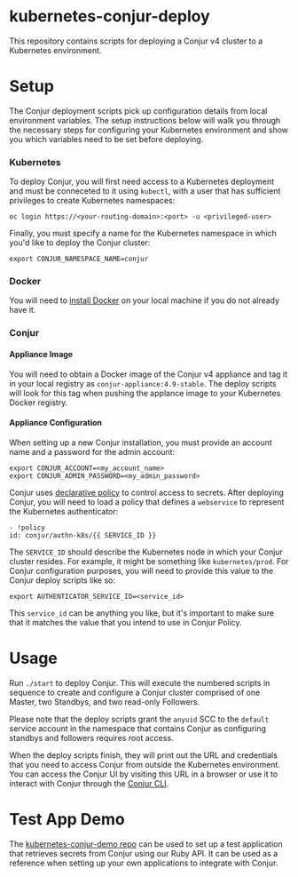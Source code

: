 # kubernetes-conjur-deploy

This repository contains scripts for deploying a Conjur v4 cluster to a
Kubernetes environment.

# Setup

The Conjur deployment scripts pick up configuration details from local
environment variables. The setup instructions below will walk you through the
necessary steps for configuring your Kubernetes environment and show you which
variables need to be set before deploying.

### Kubernetes

To deploy Conjur, you will first need access to a Kubernetes
deployment and must be conneceted to it using `kubectl`,
with a user that has sufficient privileges to create Kubernetes namespaces:

```
oc login https://<your-routing-domain>:<port> -u <privileged-user>
```

Finally, you must specify a name for the Kubernetes namespace in which you'd like
to deploy the Conjur cluster:

```
export CONJUR_NAMESPACE_NAME=conjur
```

### Docker

You will need to [install Docker](https://www.docker.com/get-docker) on your
local machine if you do not already have it.

### Conjur

#### Appliance Image

You will need to obtain a Docker image of the Conjur v4 appliance and tag it in
your local registry as `conjur-appliance:4.9-stable`. The deploy scripts will
look for this tag when pushing the applance image to your Kubernetes Docker
registry.

#### Appliance Configuration

When setting up a new Conjur installation, you must provide an account name and
a password for the admin account:

```
export CONJUR_ACCOUNT=<my_account_name>
export CONJUR_ADMIN_PASSWORD=<my_admin_password>
```

Conjur uses [declarative policy](https://developer.conjur.net/policy) to control
access to secrets. After deploying Conjur, you will need to load a policy that
defines a `webservice` to represent the Kubernetes authenticator:

```
- !policy
id: conjur/authn-k8s/{{ SERVICE_ID }}
```

The `SERVICE_ID` should describe the Kubernetes node in which your Conjur cluster
resides. For example, it might be something like `kubernetes/prod`. For Conjur
configuration purposes, you will need to provide this value to the Conjur deploy
scripts like so:

```
export AUTHENTICATOR_SERVICE_ID=<service_id>
```

This `service_id` can be anything you like, but it's important to make sure
that it matches the value that you intend to use in Conjur Policy.

# Usage

Run `./start` to deploy Conjur. This will execute the numbered scripts in
sequence to create and configure a Conjur cluster comprised of one Master, two
Standbys, and two read-only Followers.

Please note that the deploy scripts grant the `anyuid` SCC to the `default`
service account in the namespace that contains Conjur as configuring standbys and
followers requires root access.

When the deploy scripts finish, they will print out the URL and credentials that
you need to access Conjur from outside the Kubernetes environment. You can access
the Conjur UI by visiting this URL in a browser or use it to interact with Conjur
through the [Conjur CLI](https://developer.conjur.net/cli).

# Test App Demo

The [kubernetes-conjur-demo repo](https://github.com/conjurdemos/kubernetes-conjur-demo)
can be used to set up a test application that retrieves secrets from Conjur
using our Ruby API. It can be used as a reference when setting up your own
applications to integrate with Conjur.
